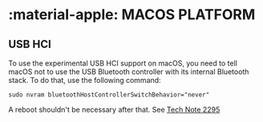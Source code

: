 :material-apple: MACOS PLATFORM
===============================

USB HCI
-------

To use the experimental USB HCI support on macOS, you need to tell macOS not to use the USB Bluetooth
controller with its internal Bluetooth stack.
To do that, use the following command:
```
sudo nvram bluetoothHostControllerSwitchBehavior="never"
```
A reboot shouldn't be necessary after that. See [Tech Note 2295](https://developer.apple.com/library/archive/technotes/tn2295/_index.html)

